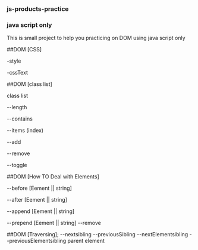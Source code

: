 ### js-products-practice
### java script only
 This is small project to help you practicing on DOM using java script only 

##DOM [CSS] 

-style 

-cssText

##DOM [class list]

class list

--length

--contains

--items (index)

--add 

--remove

--toggle

##DOM [How TO Deal with Elements]


--before [Eement || string]

--after [Eement || string]

--append [Eement || string]


--prepend [Eement || string]
--remove

##DOM [Traversing];
--nextsibling
--previousSibling
--nextElementsibling
--previousElementsibling
parent element
